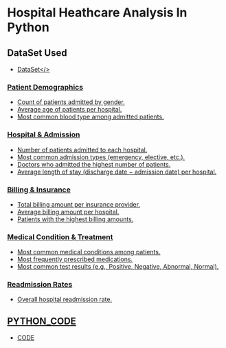 # Hospital Heathcare Analysis In Python

## DataSet Used
- <a href="https://github.com/Shahdgmal/Hospital-HeathCare-Analysis-In-Python/blob/main/healthcare_dataset.xlsx">DataSet</>

### Patient Demographics

- Count of patients admitted by gender.
- Average age of patients per hospital.
- Most common blood type among admitted patients.

### Hospital & Admission

- Number of patients admitted to each hospital.
- Most common admission types (emergency, elective, etc.).
- Doctors who admitted the highest number of patients.
- Average length of stay (discharge date − admission date) per hospital.

### Billing & Insurance

- Total billing amount per insurance provider.
- Average billing amount per hospital.
- Patients with the highest billing amounts.

### Medical Condition & Treatment

- Most common medical conditions among patients.
- Most frequently prescribed medications.
- Most common test results (e.g., Positive, Negative, Abnormal, Normal).

### Readmission Rates

- Overall hospital readmission rate.

## PYTHON_CODE
- <a href="https://github.com/Shahdgmal/Hospital-HeathCare-Analysis-In-Python/blob/main/HealthCare_Analysis.ipynb%20-%20Colab.pdf">CODE</a>
